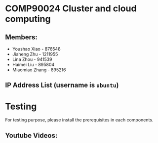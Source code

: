 # COMP90024 Cluster and cloud computing 

## Members:

* Youshao Xiao - 876548
* Jiaheng Zhu - 1211955
* Lina Zhou - 941539
* Haimei Liu - 895804
* Miaomiao Zhang - 895216

## IP Address List (username is `ubuntu`)



# Testing

For testing purpose, please install the prerequisites in each components.

##  Youtube Videos: